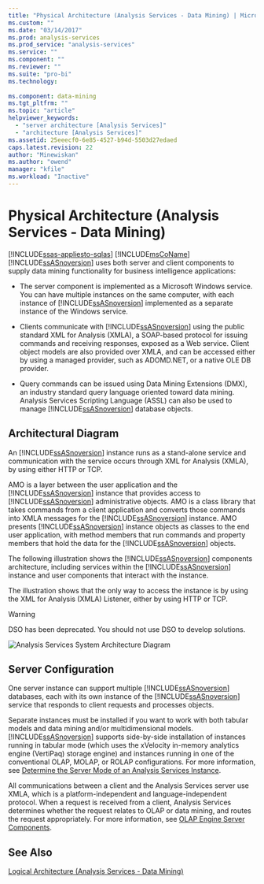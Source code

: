 ```yaml
---
title: "Physical Architecture (Analysis Services - Data Mining) | Microsoft Docs"
ms.custom: ""
ms.date: "03/14/2017"
ms.prod: analysis-services
ms.prod_service: "analysis-services"
ms.service: ""
ms.component: ""
ms.reviewer: ""
ms.suite: "pro-bi"
ms.technology: 
  
ms.component: data-mining
ms.tgt_pltfrm: ""
ms.topic: "article"
helpviewer_keywords: 
  - "server architecture [Analysis Services]"
  - "architecture [Analysis Services]"
ms.assetid: 25eeecf0-6e85-4527-b94d-5503d27edaed
caps.latest.revision: 22
author: "Minewiskan"
ms.author: "owend"
manager: "kfile"
ms.workload: "Inactive"
---
```

# Physical Architecture (Analysis Services - Data Mining)
[!INCLUDE[ssas-appliesto-sqlas](../../includes/ssas-appliesto-sqlas.md)]
  [!INCLUDE[msCoName](../../includes/msconame-md.md)] [!INCLUDE[ssASnoversion](../../includes/ssasnoversion-md.md)] uses both server and client components to supply data mining functionality for business intelligence applications:  
  
-   The server component is implemented as a Microsoft Windows service. You can have multiple instances on the same computer, with each instance of [!INCLUDE[ssASnoversion](../../includes/ssasnoversion-md.md)] implemented as a separate instance of the Windows service.  
  
-   Clients communicate with [!INCLUDE[ssASnoversion](../../includes/ssasnoversion-md.md)] using the public standard XML for Analysis (XMLA), a SOAP-based protocol for issuing commands and receiving responses, exposed as a Web service. Client object models are also provided over XMLA, and can be accessed either by using a managed provider, such as ADOMD.NET, or a native OLE DB provider.  
  
-   Query commands can be issued using Data Mining Extensions (DMX), an industry standard query language oriented toward data mining. Analysis Services Scripting Language (ASSL) can also be used to manage [!INCLUDE[ssASnoversion](../../includes/ssasnoversion-md.md)] database objects.  
  
## Architectural Diagram  
 An [!INCLUDE[ssASnoversion](../../includes/ssasnoversion-md.md)] instance runs as a stand-alone service and communication with the service occurs through XML for Analysis (XMLA), by using either HTTP or TCP.  
  
 AMO is a layer between the user application and the [!INCLUDE[ssASnoversion](../../includes/ssasnoversion-md.md)] instance that provides access to [!INCLUDE[ssASnoversion](../../includes/ssasnoversion-md.md)] administrative objects. AMO is a class library that takes commands from a client application and converts those commands into XMLA messages for the [!INCLUDE[ssASnoversion](../../includes/ssasnoversion-md.md)] instance. AMO presents [!INCLUDE[ssASnoversion](../../includes/ssasnoversion-md.md)] instance objects as classes to the end user application, with method members that run commands and property members that hold the data for the [!INCLUDE[ssASnoversion](../../includes/ssasnoversion-md.md)] objects.  
  
 The following illustration shows the [!INCLUDE[ssASnoversion](../../includes/ssasnoversion-md.md)] components architecture, including services within the [!INCLUDE[ssASnoversion](../../includes/ssasnoversion-md.md)] instance and user components that interact with the instance.  
  
 The illustration shows that the only way to access the instance is by using the XML for Analysis (XMLA) Listener, either by using HTTP or TCP.  
  
> [!WARNING]  
>  DSO has been deprecated. You should not use DSO to develop solutions.  
  
 ![Analysis Services System Architecture Diagram](../../analysis-services/data-mining/media/analysisservicessystemarchitecture.gif "Analysis Services System Architecture Diagram")  
  
## Server Configuration  
 One server instance can support multiple [!INCLUDE[ssASnoversion](../../includes/ssasnoversion-md.md)] databases, each with its own instance of the [!INCLUDE[ssASnoversion](../../includes/ssasnoversion-md.md)] service that responds to client requests and processes objects.  
  
 Separate instances must be installed if you want to work with both tabular models and data mining and/or multidimensional models. [!INCLUDE[ssASnoversion](../../includes/ssasnoversion-md.md)] supports side-by-side installation of instances running in tabular mode (which uses the xVelocity in-memory analytics engine (VertiPaq) storage engine) and instances running in one of the conventional OLAP, MOLAP, or ROLAP configurations. For more information, see [Determine the Server Mode of an Analysis Services Instance](../../analysis-services/instances/determine-the-server-mode-of-an-analysis-services-instance.md).  
  
 All communications between a client and the Analysis Services server use XMLA, which is a platform-independent and language-independent protocol. When a request is received from a client, Analysis Services determines whether the request relates to OLAP or data mining, and routes the request appropriately. For more information, see [OLAP Engine Server Components](../../analysis-services/multidimensional-models/olap-physical/olap-engine-server-components.md).  
  
## See Also  
 [Logical Architecture &#40;Analysis Services - Data Mining&#41;](../../analysis-services/data-mining/logical-architecture-analysis-services-data-mining.md)  
  
  
